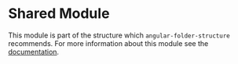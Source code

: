 Shared Module
=============

This module is part of the structure which `angular-folder-structure`
recommends.  For more information about this module see the
[documentation](https://angular-folder-structure.readthedocs.io/en/latest/shared.html).

